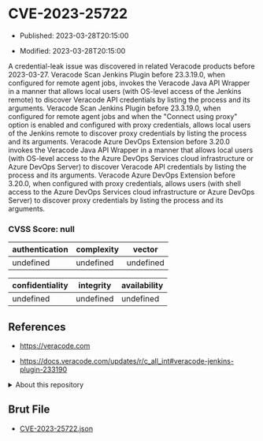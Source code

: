 # CVE-2023-25722

- Published: 2023-03-28T20:15:00

- Modified: 2023-03-28T20:15:00

A credential-leak issue was discovered in related Veracode products before 2023-03-27. Veracode Scan Jenkins Plugin before 23.3.19.0, when configured for remote agent jobs, invokes the Veracode Java API Wrapper in a manner that allows local users (with OS-level access of the Jenkins remote) to discover Veracode API credentials by listing the process and its arguments. Veracode Scan Jenkins Plugin before 23.3.19.0, when configured for remote agent jobs and when the "Connect using proxy" option is enabled and configured with proxy credentials, allows local users of the Jenkins remote to discover proxy credentials by listing the process and its arguments. Veracode Azure DevOps Extension before 3.20.0 invokes the Veracode Java API Wrapper in a manner that allows local users (with OS-level access to the Azure DevOps Services cloud infrastructure or Azure DevOps Server) to discover Veracode API credentials by listing the process and its arguments. Veracode Azure DevOps Extension before 3.20.0, when configured with proxy credentials, allows users (with shell access to the Azure DevOps Services cloud infrastructure or Azure DevOps Server) to discover proxy credentials by listing the process and its arguments.

### CVSS Score: **null**

| authentication | complexity | vector |
| --- | --- | --- |
| undefined | undefined | undefined |

| confidentiality | integrity | availability |
| --- | --- | --- |
| undefined | undefined | undefined |

## References

* https://veracode.com

* https://docs.veracode.com/updates/r/c_all_int#veracode-jenkins-plugin-233190

<details>
<summary>About this repository</summary> 

  This repository is part of the project [Live Hack CVE](https://github.com/Live-Hack-CVE). Main website can be found [www.live-hack.org](https://www.live-hack.org) 
  
  Made by [Sn0wAlice](https://github.com/Sn0wAlice) for the people that care about security and need to have a feed of the latest CVEs. Hope you enjoy it, don't forget to star the repo and follow me on [Twitter](https://twitter.com/Sn0wAlice) and [Github](https://github.com/Sn0wAlice). And that is my [personnal website](https://www.alice-snow.me/)

  - [Home Page](https://github.com/Live-Hack-CVE)
  - [Framework](https://github.com/Live-Hack-CVE/cve-framework)
  - [CVE database](https://github.com/Live-Hack-CVE/full_database)
  - [Changelog](https://github.com/Live-Hack-CVE/Changelog)
</details>

## Brut File

* [CVE-2023-25722.json](https://raw.githubusercontent.com/Live-Hack-CVE/full_database/main/cves/2023/CVE-2023-25722.json)

